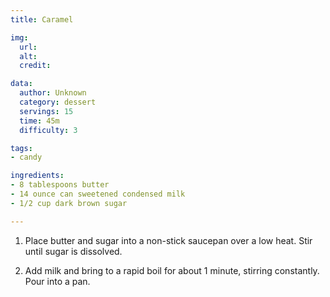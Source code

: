 ```yaml
---
title: Caramel

img:
  url: 
  alt: 
  credit: 

data:
  author: Unknown
  category: dessert
  servings: 15
  time: 45m
  difficulty: 3

tags:
- candy

ingredients:
- 8 tablespoons butter
- 14 ounce can sweetened condensed milk
- 1/2 cup dark brown sugar

---
```


1. Place butter and sugar into a non-stick saucepan over a low heat. Stir until sugar is dissolved.

2. Add milk and bring to a rapid boil for about 1 minute, stirring constantly. Pour into a pan.